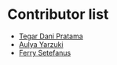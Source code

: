 # Contributor list

- [Tegar Dani Pratama](https://github.com/tegardp/dibimbing-day-3)
- [Aulya Yarzuki](https://github.com/ayarzuki)
- [Ferry Setefanus](https://github.com/ferrysetefanus)

